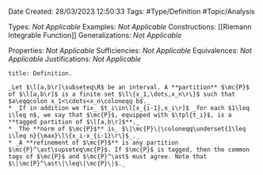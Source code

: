 <div class="topSpace"></div>

Date Created: 28/03/2023 12:50:33
Tags: #Type/Definition #Topic/Analysis

Types: _Not Applicable_
Examples: _Not Applicable_
Constructions: [[Riemann Integrable Function]]
Generalizations: _Not Applicable_

Properties: _Not Applicable_
Sufficiencies: _Not Applicable_
Equivalences: _Not Applicable_
Justifications: _Not Applicable_

``` ad-Definition
title: Definition.

_Let $\l[a,b\r]\subseteq\R$ be an interval. A **partition** $\mc{P}$ of $\l[a,b\r]$ is a finite set $\l\{x_1,\dots,x_n\r\}$ such that $a\eqqcolon x_1<\cdots<x_n\coloneqq b$._
* _If in addition we fix_ $t_i\in\l[x_{i-1},x_i\r]$ _for each $1\leq i\leq n$, we say that $\mc{P}$, equipped with $\tpl{t_i}$, is a **tagged partition of $\l[a,b\r]$**._
* _The **norm of $\mc{P}$** is_ $\|\mc{P}\|\coloneqq\underset{1\leq i\leq n}{\max}\l\{x_i-x_{i-1}\r\}$_._
* _A **refinement of $\mc{P}$** is any partition $\mc{P}^\ast\supseteq\mc{P}$. If $\mc{P}$ is tagged, then the common tags of $\mc{P}$ and $\mc{P}^\ast$ must agree. Note that $\|\mc{P}^\ast\|\leq\|\mc{P}\|$._

```
